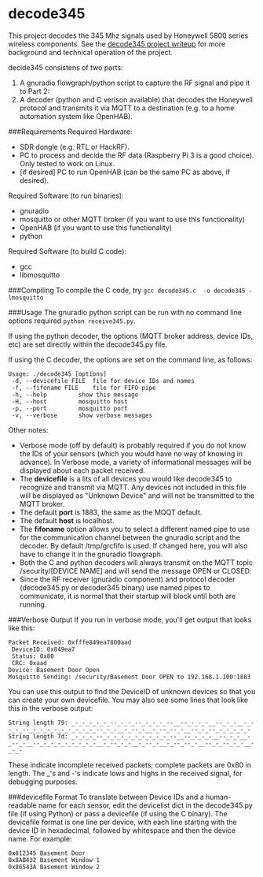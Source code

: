 # decode345
This project decodes the 345 Mhz signals used by Honeywell 5800 series wireless components.  See the [decode345 project writeup](https://denglend.github.io/decode345/) for more background and technical operation of the project.

decide345 consistens of two parts:

1. A gnuradio flowgraph/python script to capture the RF signal and pipe it to Part 2:
2. A decoder (python and C verison available) that decodes the Honeywell protocol and transmits it via MQTT to a destination (e.g. to a home automation system like OpenHAB).

###Requirements
Required Hardware:
- SDR dongle (e.g. RTL or HackRF).
- PC to process and decide the RF data (Raspberry Pi 3 is a good choice).  Only tested to work on Linux.
- [if desired] PC to run OpenHAB (can be the same PC as above, if desired).

Required Software (to run binaries):
- gnuradio
- mosquitto or other MQTT broker (if you want to use this functionality)
- OpenHAB (if you want to use this functionality)
- python

Required Software (to build C code):
- gcc
- libmosquitto

###Compiling
To compile the C code, try `gcc decode345.c  -o decode345 -lmosquitto`

###Usage
The gnuradio python script can be run with no command line options required `python receive345.py`.

If using the python decoder, the options (MQTT broker address, device IDs, etc) are set directly within the decode345.py file.

If using the C decoder, the options are set on the command line, as follows:
```
Usage: ./decode345 [options]
 -d, --devicefile FILE	file for device IDs and names
 -f, --fifoname FILE	file for FIFO pipe
 -h, --help			show this message
 -H, --host			mosquitto host
 -p, --port			mosquitto port
 -v, --verbose		show verbose messages
 ```
Other notes:
- Verbose mode (off by default) is probably required if you do not know the IDs of your sensors (which you would have no way of knowing in advance).  In Verbose mode, a variety of informational messages will be displayed about each packet received.
- The **devicefile** is a lits of all devices you would like decode345 to recognize and transmit via MQTT.  Any devices not included in this file will be displayed as "Unknown Device" and will not be transmitted to the MQTT broker.
- The default **port** is 1883, the same as the MQQT default.
- The default **host** is localhost.
- The **fifoname** option allows you to select a different named pipe to use for the communication channel between the gnuradio script and the decoder.  By default /tmp/grcfifo is used.  If changed here, you will also have to change it in the gnuradio flowgraph.
- Both the C and python decoders will always transmit on the MQTT topic /security/[DEVICE NAME] and will send the message OPEN or CLOSED.
- Since the RF receiver (gnuradio component) and protocol decoder (decode345.py or decoder345 binary) use named pipes to communicate, it is normal that their startup will block until both are running.

###Verbose Output
If you run in verbose mode, you'll get output that looks like this:
```
Packet Received: 0xfffe849ea7800aad
 DeviceID: 0x849ea7
 Status: 0x80
 CRC: 0xaad
Device: Basement Door Open 
Mosquitto Sending: /security/Basement Door OPEN to 192.168.1.100:1883
```
You can use this output to find the DeviceID of unknown devices so that you can create your own devicefile.
You may also see some lines that look like this in the verbose output:
```
String length 79: _-_-_-_-_-_--_-_-_--_-_-_-_--__--_-_-_-__--_-_-__-_--_-_--_-_-_-_-_-_-_-_-_-_--_-_-__-_--_-__-_--_--_-__--_-_--_-_-_-_-_-
String length 7d: _-_-_-_--_-_-_-_-_-_-_-_-_-_--__--_-_-_-__--_-_-__-_--_-__--_-_-_-_-_-_-_-_-__-_--_-_-__-_--_-__-_--_--_-__--_-_--_-_-__-_-_-
```
These indicate incomplete received packets; complete packets are 0x80 in length.  The _'s and -'s indicate lows and highs in the received signal, for debugging purposes.

###devicefile Format
To translate between Device IDs and a human-readable name for each sensor, edit the devicelist dict in the decode345.py file (if using Python) or pass a devicefile (if using the C binary).
The devicefile format is one line per device, with each line starting with the device ID in hexadecimal, followed by whitespace and then the device name.  For example:
```
0x812345 Basement Door
0x8AB432 Basement Window 1
0x86543A Basement Window 2
```